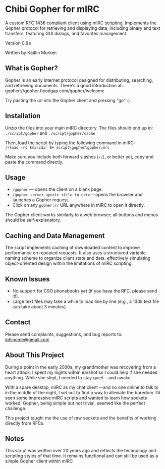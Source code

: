  # Chibi Gopher for mIRC

A custom [RFC 1436](https://tools.ietf.org/html/rfc1436) compliant client using mIRC scripting. Implements the Gopher protocol for retrieving and displaying data, including binary and text transfers, featuring GUI dialogs, and favorites management.

Version 0.9a

Written by Kaitlin Murken

## What is Gopher?

Gopher is an early internet protocol designed for distributing, searching, and retrieving documents. There's a good introduction at: gopher://gopher.floodgap.com/gopher/welcome 

Try pasting the url into the Gopher client and pressing "go" :)

## Installation

Unzip the files into your main mIRC directory. The files should end up in:  
`./script/gopher` and `./script/gopher/cache`

Then, load the script by typing the following command in mIRC:  
`//load -rs $mircdir $+ script\gopher\gopher.mrc`  

Make sure you include both forward slashes (`//`), or better yet, copy and paste the command directly.

## Usage

- `/gopher` — opens the client on a blank page.  
- `/gopher server <port> <file to get>` --opens the browser and launches a Gopher request.  
- Click on any `gopher://` URL anywhere in mIRC to open it directly.

The Gopher client works similarly to a web browser; all buttons and menus should be self-explanatory.

## Caching and Data Management

The script implements caching of downloaded content to improve performance on repeated requests. It also uses a structured variable naming scheme to organize client state and data, effectively simulating object-oriented design within the limitations of mIRC scripting.

## Known Issues

- No support for CSO phonebooks yet (if you have the RFC, please send it!).  
- Large text files may take a while to load line by line (e.g., a 130k text file can take about 3 minutes).

## Contact

Please send complaints, suggestions, and bug reports to:  
iphinome@gmail.com

## About This Project

During a point in the early 2000s, my grandmother was recovering from a heart attack. I spent my nights within earshot so I could help if she needed anything. While she slept, I needed to stay quiet --and awake.

With a spare desktop, mIRC as my chat client --and no one online to talk to in the middle of the night, I set out to find a way to alleviate the boredom. I’d seen some impressive mIRC scripts and wanted to learn how sockets worked. Gopher, being simple but not trivial, seemed like the perfect challenge.

This project taught me the use of raw sockets and the benefits of working directly from RFCs.

## Notes

This script was written over 20 years ago and reflects the technology and scripting styles of that time. It remains functional and can still be used as a simple Gopher client within mIRC
